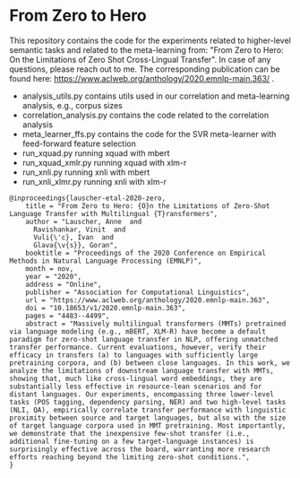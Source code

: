 # From Zero to Hero

This repository contains the code for the experiments related to higher-level semantic tasks and related to the meta-learning from: "From Zero to Hero: On the Limitations of Zero Shot Cross-Lingual Transfer".
In case of any questions, please reach out to me. The corresponding publication can be found here: https://www.aclweb.org/anthology/2020.emnlp-main.363/ .

- analysis_utils.py contains utils used in our correlation and meta-learning analysis, e.g., corpus sizes
- correlation_analysis.py contains the code related to the correlation analysis
- meta_learner_ffs.py contains the code for the SVR meta-learner with feed-forward feature selection
- run_xquad.py running xquad with mbert
- run_xquad_xmlr.py running xquad with xlm-r
- run_xnli.py running xnli with mbert
- run_xnli_xlmr.py running xnli with xlm-r

```
@inproceedings{lauscher-etal-2020-zero,
    title = "From Zero to Hero: {O}n the Limitations of Zero-Shot Language Transfer with Multilingual {T}ransformers",
    author = "Lauscher, Anne  and
      Ravishankar, Vinit  and
      Vuli{\'c}, Ivan  and
      Glava{\v{s}}, Goran",
    booktitle = "Proceedings of the 2020 Conference on Empirical Methods in Natural Language Processing (EMNLP)",
    month = nov,
    year = "2020",
    address = "Online",
    publisher = "Association for Computational Linguistics",
    url = "https://www.aclweb.org/anthology/2020.emnlp-main.363",
    doi = "10.18653/v1/2020.emnlp-main.363",
    pages = "4483--4499",
    abstract = "Massively multilingual transformers (MMTs) pretrained via language modeling (e.g., mBERT, XLM-R) have become a default paradigm for zero-shot language transfer in NLP, offering unmatched transfer performance. Current evaluations, however, verify their efficacy in transfers (a) to languages with sufficiently large pretraining corpora, and (b) between close languages. In this work, we analyze the limitations of downstream language transfer with MMTs, showing that, much like cross-lingual word embeddings, they are substantially less effective in resource-lean scenarios and for distant languages. Our experiments, encompassing three lower-level tasks (POS tagging, dependency parsing, NER) and two high-level tasks (NLI, QA), empirically correlate transfer performance with linguistic proximity between source and target languages, but also with the size of target language corpora used in MMT pretraining. Most importantly, we demonstrate that the inexpensive few-shot transfer (i.e., additional fine-tuning on a few target-language instances) is surprisingly effective across the board, warranting more research efforts reaching beyond the limiting zero-shot conditions.",
}
```
